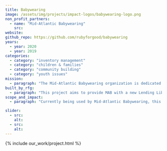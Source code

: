 ```yaml
---
title: Babywearing
image: /assets/img/projects/impact-logos/babywearing-logo.png
non_profit_partners:
  - name: "Mid-Atlantic Babywearing"
    src:
website:
github_repo: https://github.com/rubyforgood/babywearing
years:
  - year: 2020
  - year: 2019
categories:
  - category: "inventory management"
  - category: "children & families"
  - category: "community building"
  - category: "youth issues"
mission:
  - paragraph: "The Mid-Atlantic Babywearing organization is dedicated to supporting the wearing of babies and toddlers for all caregivers. The MAB Volunteers love holding their babies, toddlers and older children close with baby carriers and work to spread that joy throughout the south-eastern and south-central areas of Pennsylvania."
built_by_rfg:
  - paragraph: "This project aims to provide MAB with a new Lending Library that is more cost effective and provides the same capabilities as their existing system with an emphasis on tailoring the experience to better suit the needs of this organization."
scope_and_impact:
  - paragraph: "Currently being used by Mid-Atlantic Babywearing, this app is multi-tenant and will soon be used by other babywearing groups."

slider:
  - src:
    alt:
  - src:
    alt:
---
```


{% include our_work/project.html %}
